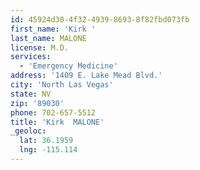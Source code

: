 ```yaml
---
id: 45924d30-4f32-4939-8693-8f82fbd073fb
first_name: 'Kirk '
last_name: MALONE
license: M.D.
services:
  - 'Emergency Medicine'
address: '1409 E. Lake Mead Blvd.'
city: 'North Las Vegas'
state: NV
zip: '89030'
phone: 702-657-5512
title: 'Kirk  MALONE'
_geoloc:
  lat: 36.1959
  lng: -115.114
---
```

